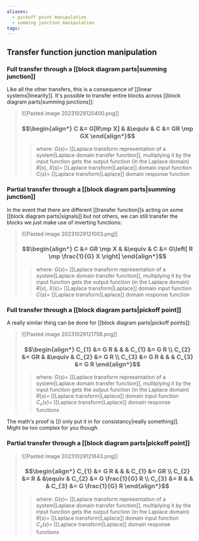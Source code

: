 ```yaml
---
aliases:
  - pickoff point manipulation
  - summing junction manipulation
tags:
---
```


## Transfer function junction manipulation

### Full transfer through a [[block diagram parts|summing junction]]

Like all the other transfers, this is a consequence of [[linear systems|linearity]]. It's possible to transfer entire blocks across [[block diagram parts|summing junctions]]:

> ![[Pasted image 20231029120400.png]]
> ### $$\begin{align*} C &= G[R\mp X] & &\equiv & C &= GR \mp GX \end{align*}$$
>> where:
>> $G(s)=$ [[Laplace transform representation of a system|Laplace domain transfer function]], multiplying it by the input function gets the output function (in the Laplace domain)
>> $R(s),\:X(s)=$ [[Laplace transform|Laplace]] domain input function
>> $C(s)=$ [[Laplace transform|Laplace]] domain response function


### Partial transfer through a [[block diagram parts|summing junction]]

In the event that there are different [[transfer function]]s acting on some [[block diagram parts|signals]] but not others, we can still transfer the blocks we just make use of inverting functions:
 
> ![[Pasted image 20231029121003.png]]
> ### $$\begin{align*} C &= GR \mp X & &\equiv & C &= G\left[ R \mp \frac{1}{G} X \right] \end{align*}$$
>> where:
>> $G(s)=$ [[Laplace transform representation of a system|Laplace domain transfer function]], multiplying it by the input function gets the output function (in the Laplace domain)
>> $R(s),\:X(s)=$ [[Laplace transform|Laplace]] domain input function
>> $C(s)=$ [[Laplace transform|Laplace]] domain response function


### Full transfer through a [[block diagram parts|pickoff point]]

A really similar thing can be done for [[block diagram parts|pickoff points]]:

> ![[Pasted image 20231029121758.png]]
> ### $$\begin{align*} C_{1} &= G R & & & C_{1} &= G R \\ C_{2} &= GR & &\equiv & C_{2} &= G R \\ C_{3} &= G R & & & C_{3} &= G R \end{align*}$$
>> where:
>> $G(s)=$ [[Laplace transform representation of a system|Laplace domain transfer function]], multiplying it by the input function gets the output function (in the Laplace domain)
>> $R(s)=$ [[Laplace transform|Laplace]] domain input function
>> $C_{x}(s)=$ [[Laplace transform|Laplace]] domain response functions

The math's proof is [[I only put it in for consistancy|really something]]. Might be too complex for you though.

### Partial transfer through a [[block diagram parts|pickoff point]]

> ![[Pasted image 20231029121643.png]]
> ### $$\begin{align*} C_{1} &= G R & & & C_{1} &= GR \\ C_{2} &= R & &\equiv & C_{2} &= G \frac{1}{G} R \\ C_{3} &=  R & & & C_{3} &= G \frac{1}{G} R \end{align*}$$
>> where:
>> $G(s)=$ [[Laplace transform representation of a system|Laplace domain transfer function]], multiplying it by the input function gets the output function (in the Laplace domain)
>> $R(s)=$ [[Laplace transform|Laplace]] domain input function
>> $C_{x}(s)=$ [[Laplace transform|Laplace]] domain response functions

